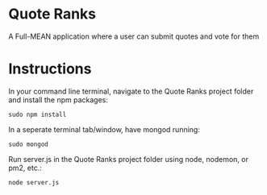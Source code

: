 # Quote Ranks
A Full-MEAN application where a user can submit quotes and vote for them

# Instructions

In your command line terminal, navigate to the Quote Ranks project folder and install the npm packages:

`sudo npm install`

In a seperate terminal tab/window, have mongod running:

`sudo mongod`

Run server.js in the Quote Ranks project folder using node, nodemon, or pm2, etc.:

`node server.js`
